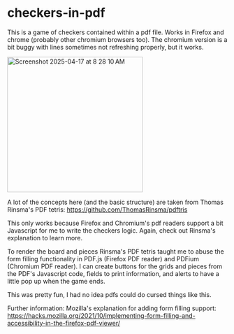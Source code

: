 # checkers-in-pdf
This is a game of checkers contained within a pdf file. Works in Firefox and chrome (probably other chromium browsers too). The chromium version is a bit buggy with lines sometimes not refreshing properly, but it works.

<img width="310" alt="Screenshot 2025-04-17 at 8 28 10 AM" src="https://github.com/user-attachments/assets/81b6594f-abbe-456d-8ba2-be3bf6a4882a" />

A lot of the concepts here (and the basic structure) are taken from Thomas Rinsma's PDF tetris: https://github.com/ThomasRinsma/pdftris

This only works because Firefox and Chromium's pdf readers support a bit Javascript for me to write the checkers logic. Again, check out Rinsma's explanation to learn more. 

To render the board and pieces Rinsma's PDF tetris taught me to abuse the form filling functionality in PDF.js (Firefox PDF reader) and PDFium (Chromium PDF reader). I can create buttons for the grids and pieces from the PDF's Javascript code, fields to print information, and alerts to have a little pop up when the game ends. 

This was pretty fun, I had no idea pdfs could do cursed things like this.

Further information:
Mozilla's explanation for adding form filling support: https://hacks.mozilla.org/2021/10/implementing-form-filling-and-accessibility-in-the-firefox-pdf-viewer/


